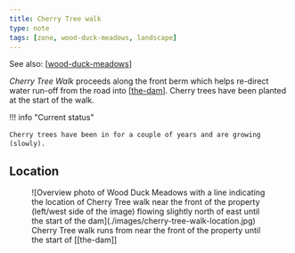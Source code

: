 ```yaml
---
title: Cherry Tree walk
type: note
tags: [zone, wood-duck-meadows, landscape]
---
```


See also: [[wood-duck-meadows]]

_Cherry Tree Walk_ proceeds along the front berm which helps re-direct water run-off from the road into [[the-dam]]. Cherry trees have been planted at the start of the walk.

!!! info "Current status"

    Cherry trees have been in for a couple of years and are growing (slowly). 

## Location

<figure markdown>
![Overview photo of Wood Duck Meadows with a line indicating the location of Cherry Tree walk near the front of the property (left/west side of the image) flowing slightly north of east until the start of the dam](./images/cherry-tree-walk-location.jpg)
<caption>Cherry Tree walk runs from near the front of the property until the start of [[the-dam]]</caption>
</figure>


[//begin]: # "Autogenerated link references for markdown compatibility"
[wood-duck-meadows]: wood-duck-meadows "Wood duck meadows"
[the-dam]: the-dam "The Dam"
[//end]: # "Autogenerated link references"